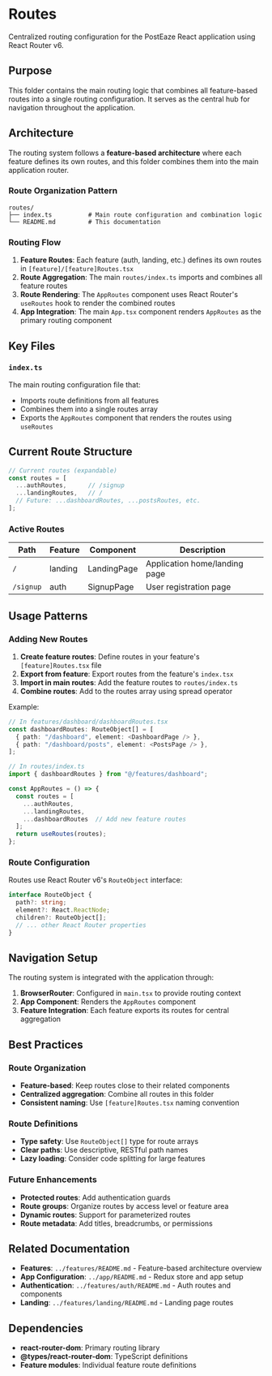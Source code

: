 # Routes

Centralized routing configuration for the PostEaze React application using React Router v6.

## Purpose

This folder contains the main routing logic that combines all feature-based routes into a single routing configuration. It serves as the central hub for navigation throughout the application.

## Architecture

The routing system follows a **feature-based architecture** where each feature defines its own routes, and this folder combines them into the main application router.

### Route Organization Pattern

```
routes/
├── index.ts          # Main route configuration and combination logic
└── README.md         # This documentation
```

### Routing Flow

1. **Feature Routes**: Each feature (auth, landing, etc.) defines its own routes in `[feature]/[feature]Routes.tsx`
2. **Route Aggregation**: The main `routes/index.ts` imports and combines all feature routes
3. **Route Rendering**: The `AppRoutes` component uses React Router's `useRoutes` hook to render the combined routes
4. **App Integration**: The main `App.tsx` component renders `AppRoutes` as the primary routing component

## Key Files

### `index.ts`
The main routing configuration file that:
- Imports route definitions from all features
- Combines them into a single routes array
- Exports the `AppRoutes` component that renders the routes using `useRoutes`

## Current Route Structure

```typescript
// Current routes (expandable)
const routes = [
  ...authRoutes,      // /signup
  ...landingRoutes,   // /
  // Future: ...dashboardRoutes, ...postsRoutes, etc.
];
```

### Active Routes

| Path | Feature | Component | Description |
|------|---------|-----------|-------------|
| `/` | landing | LandingPage | Application home/landing page |
| `/signup` | auth | SignupPage | User registration page |

## Usage Patterns

### Adding New Routes

1. **Create feature routes**: Define routes in your feature's `[feature]Routes.tsx` file
2. **Export from feature**: Export routes from the feature's `index.tsx`
3. **Import in main routes**: Add the feature routes to `routes/index.ts`
4. **Combine routes**: Add to the routes array using spread operator

Example:
```typescript
// In features/dashboard/dashboardRoutes.tsx
const dashboardRoutes: RouteObject[] = [
  { path: "/dashboard", element: <DashboardPage /> },
  { path: "/dashboard/posts", element: <PostsPage /> },
];

// In routes/index.ts
import { dashboardRoutes } from "@/features/dashboard";

const AppRoutes = () => {
  const routes = [
    ...authRoutes, 
    ...landingRoutes,
    ...dashboardRoutes  // Add new feature routes
  ];
  return useRoutes(routes);
};
```

### Route Configuration

Routes use React Router v6's `RouteObject` interface:
```typescript
interface RouteObject {
  path?: string;
  element?: React.ReactNode;
  children?: RouteObject[];
  // ... other React Router properties
}
```

## Navigation Setup

The routing system is integrated with the application through:

1. **BrowserRouter**: Configured in `main.tsx` to provide routing context
2. **App Component**: Renders the `AppRoutes` component
3. **Feature Integration**: Each feature exports its routes for central aggregation

## Best Practices

### Route Organization
- **Feature-based**: Keep routes close to their related components
- **Centralized aggregation**: Combine all routes in this folder
- **Consistent naming**: Use `[feature]Routes.tsx` naming convention

### Route Definitions
- **Type safety**: Use `RouteObject[]` type for route arrays
- **Clear paths**: Use descriptive, RESTful path names
- **Lazy loading**: Consider code splitting for large features

### Future Enhancements
- **Protected routes**: Add authentication guards
- **Route groups**: Organize routes by access level or feature area
- **Dynamic routes**: Support for parameterized routes
- **Route metadata**: Add titles, breadcrumbs, or permissions

## Related Documentation

- **Features**: `../features/README.md` - Feature-based architecture overview
- **App Configuration**: `../app/README.md` - Redux store and app setup
- **Authentication**: `../features/auth/README.md` - Auth routes and components
- **Landing**: `../features/landing/README.md` - Landing page routes

## Dependencies

- **react-router-dom**: Primary routing library
- **@types/react-router-dom**: TypeScript definitions
- **Feature modules**: Individual feature route definitions